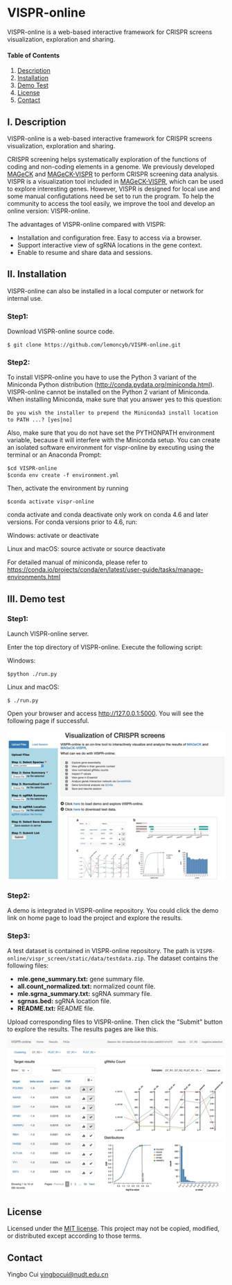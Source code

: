 # VISPR-online
VISPR-online is a web-based interactive framework for CRISPR screens visualization, exploration and sharing.

#### Table of Contents
1. [Description](#Description)
2. [Installation](#Installation)
3. [Demo Test](#Demo)
4. [License](#License)
5. [Contact](#Contact)

<a name="Description"></a>
I. Description
----
VISPR-online is a web-based interactive framework for CRISPR screens visualization, exploration and sharing.

CRISPR screening helps systematically exploration of the functions of coding and non-coding elements in a genome. We previously developed [MAGeCK](https://www.ncbi.nlm.nih.gov/pubmed/25476604) and [MAGeCK-VISPR](https://www.ncbi.nlm.nih.gov/pubmed/26673418) to perform CRISPR screening data analysis. VISPR is a visualization tool included in [MAGeCK-VISPR](https://www.ncbi.nlm.nih.gov/pubmed/26673418), which can be used to explore interesting genes. However, VISPR is designed for local use and some manual configutations need be set to run the program. To help the community to access the tool easily, we improve the tool and develop an online version: VISPR-online.

The advantages of VISPR-online compared with VISPR:

* Installation and configuration free. Easy to access via a browser.
* Support interactive view of sgRNA locations in the gene context.
* Enable to resume and share data and sessions.

<a name="Installation"></a>
II. Installation
----
VISPR-online can also be installed in a local computer or network for internal use.

### Step1:
Download VISPR-online source code.

```
$ git clone https://github.com/lemoncyb/VISPR-online.git
```

### Step2:
To install VISPR-online you have to use the Python 3 variant of the Miniconda Python distribution (http://conda.pydata.org/miniconda.html). VISPR-online cannot be installed on the Python 2 variant of Miniconda. When installing Miniconda, make sure that you answer yes to this question:
```
Do you wish the installer to prepend the Miniconda3 install location to PATH ...? [yes|no]
```
Also, make sure that you do not have set the PYTHONPATH environment variable, because it will interfere with the Miniconda setup.
You can create an isolated software environment for vispr-online by executing using the terminal or an Anaconda Prompt:
```
$cd VISPR-online
$conda env create -f environment.yml
```
Then, activate the environment by running
```
$conda activate vispr-online
```
conda activate and conda deactivate only work on conda 4.6 and later versions. For conda versions prior to 4.6, run:

Windows: activate or deactivate

Linux and macOS: source activate or source deactivate

For detailed manual of miniconda, please refer to https://conda.io/projects/conda/en/latest/user-guide/tasks/manage-environments.html

III. Demo test
----
### Step1:
Launch VISPR-online server.

Enter the top directory of VISPR-online. Execute the following script:

Windows:
```
$python ./run.py
```
Linux and macOS: 
```
$ ./run.py
```

Open your browser and access <http://127.0.0.1:5000>. You will see the following page if successful.

![](vispr_screen/static/img/homepage.jpg) 

### Step2:
A demo is integrated in VISPR-online repository. You could click the demo link on home page to load the project and explore the results.

### Step3:
A test dataset is contained in VISPR-online repository. The path is ```VISPR-online/vispr_screen/static/data/testdata.zip```. The dataset contains the following files:

* **mle.gene_summary.txt:** gene summary file.
* **all.count_normalized.txt:** normalized count file.
* **mle.sgrna_summary.txt:** sgRNA summary file.
* **sgrnas.bed:** sgRNA location file.
* **README.txt:** README file.

Upload corresponding files to VISPR-online. Then click the "Submit" button to explore the results. The results pages are like this.

![](vispr_screen/static/img/result_view.jpg)  

<a name="License"></a>
License
----
Licensed under the [MIT license](http://opensource.org/licenses/MIT). This project may not be copied, modified, or distributed except according to those terms.

<a name="Contact"></a>
Contact
----
Yingbo Cui <yingbocui@nudt.edu.cn>
